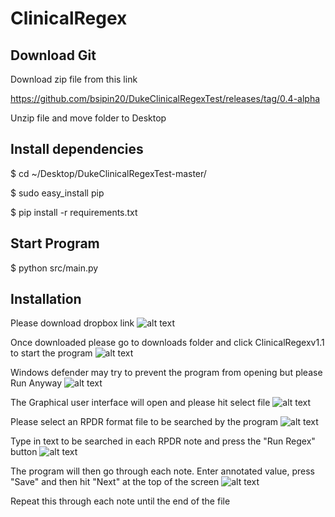 # ClinicalRegex


## Download Git
Download zip file from this link

https://github.com/bsipin20/DukeClinicalRegexTest/releases/tag/0.4-alpha

Unzip file and move folder to Desktop

## Install dependencies
$ cd ~/Desktop/DukeClinicalRegexTest-master/

$ sudo easy\_install pip

$ pip install -r requirements.txt

## Start Program
$ python src/main.py


## Installation 
Please download dropbox link
![alt text](https://user-images.githubusercontent.com/22480551/54787127-35097000-4c01-11e9-8524-9df472325f08.png)


Once downloaded please go to downloads folder and click ClinicalRegexv1.1 to start the program
![alt text](https://user-images.githubusercontent.com/22480551/54787245-81ed4680-4c01-11e9-8cf4-c76f7a39b3f7.png)

Windows defender may try to prevent the program from opening but please Run Anyway
![alt text](https://user-images.githubusercontent.com/22480551/54787274-a34e3280-4c01-11e9-8042-d468e7398847.png)

The Graphical user interface will open and please hit select file
![alt text](https://user-images.githubusercontent.com/22480551/54787327-cbd62c80-4c01-11e9-9eb7-e5453a257799.png)


Please select an RPDR format file to be searched by the program
![alt text](https://user-images.githubusercontent.com/22480551/54787376-f58f5380-4c01-11e9-9122-b7405dafc94f.png)

Type in text to be searched in each RPDR note and press the "Run Regex" button
![alt text](https://user-images.githubusercontent.com/22480551/54787560-72bac880-4c02-11e9-9d04-3a6d210f6674.png)

The program will then go through each note. Enter annotated value, press "Save" and then hit "Next" at the top of the screen 
![alt text](https://user-images.githubusercontent.com/22480551/54787607-9bdb5900-4c02-11e9-8fd5-7cabc9b009b1.png)

Repeat this through each note until the end of the file 
